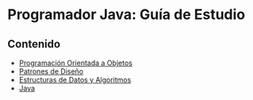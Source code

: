 # Programador Java: Guía de Estudio

## Contenido
* [Programación Orientada a Objetos](object-oriented-programming/README.es.md)
* [Patrones de Diseño](design-patterns/README.es.md)
* [Estructuras de Datos y Algoritmos](data-structures-and-algorithms/README.es.md)
* [Java](java/README.es.md)



